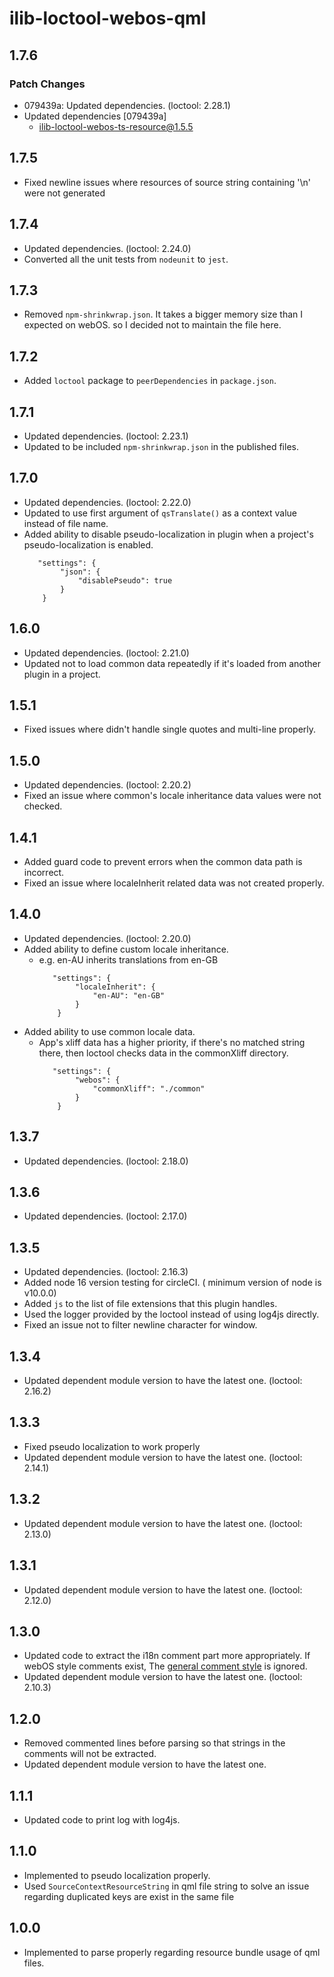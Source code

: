 # ilib-loctool-webos-qml

## 1.7.6

### Patch Changes

- 079439a: Updated dependencies. (loctool: 2.28.1)
- Updated dependencies [079439a]
  - ilib-loctool-webos-ts-resource@1.5.5

## 1.7.5

- Fixed newline issues where resources of source string containing '\n' were not generated

## 1.7.4

- Updated dependencies. (loctool: 2.24.0)
- Converted all the unit tests from `nodeunit` to `jest`.

## 1.7.3

- Removed `npm-shrinkwrap.json`. It takes a bigger memory size than I expected on webOS. so I decided not to maintain the file here.

## 1.7.2

- Added `loctool` package to `peerDependencies` in `package.json`.

## 1.7.1

- Updated dependencies. (loctool: 2.23.1)
- Updated to be included `npm-shrinkwrap.json` in the published files.

## 1.7.0

- Updated dependencies. (loctool: 2.22.0)
- Updated to use first argument of `qsTranslate()` as a context value instead of file name.
- Added ability to disable pseudo-localization in plugin when a project's pseudo-localization is enabled.
  ```
     "settings": {
          "json": {
              "disablePseudo": true
          }
      }
  ```

## 1.6.0

- Updated dependencies. (loctool: 2.21.0)
- Updated not to load common data repeatedly if it's loaded from another plugin in a project.

## 1.5.1

- Fixed issues where didn't handle single quotes and multi-line properly.

## 1.5.0

- Updated dependencies. (loctool: 2.20.2)
- Fixed an issue where common's locale inheritance data values were not checked.

## 1.4.1

- Added guard code to prevent errors when the common data path is incorrect.
- Fixed an issue where localeInherit related data was not created properly.

## 1.4.0

- Updated dependencies. (loctool: 2.20.0)
- Added ability to define custom locale inheritance.
  - e.g. en-AU inherits translations from en-GB
    ```
       "settings": {
            "localeInherit": {
                "en-AU": "en-GB"
            }
        }
    ```
- Added ability to use common locale data.
  - App's xliff data has a higher priority, if there's no matched string there, then loctool checks data in the commonXliff directory.
    ```
       "settings": {
            "webos": {
                "commonXliff": "./common"
            }
        }
    ```

## 1.3.7

- Updated dependencies. (loctool: 2.18.0)

## 1.3.6

- Updated dependencies. (loctool: 2.17.0)

## 1.3.5

- Updated dependencies. (loctool: 2.16.3)
- Added node 16 version testing for circleCI. ( minimum version of node is v10.0.0)
- Added `js` to the list of file extensions that this plugin handles.
- Used the logger provided by the loctool instead of using log4js directly.
- Fixed an issue not to filter newline character for window.

## 1.3.4

- Updated dependent module version to have the latest one. (loctool: 2.16.2)

## 1.3.3

- Fixed pseudo localization to work properly
- Updated dependent module version to have the latest one. (loctool: 2.14.1)

## 1.3.2

- Updated dependent module version to have the latest one. (loctool: 2.13.0)

## 1.3.1

- Updated dependent module version to have the latest one. (loctool: 2.12.0)

## 1.3.0

- Updated code to extract the i18n comment part more appropriately. If webOS style comments exist, The [general comment style](https://doc.qt.io/qt-5/qtquick-internationalization.html) is ignored.
- Updated dependent module version to have the latest one. (loctool: 2.10.3)

## 1.2.0

- Removed commented lines before parsing so that strings in the comments will not be extracted.
- Updated dependent module version to have the latest one.

## 1.1.1

- Updated code to print log with log4js.

## 1.1.0

- Implemented to pseudo localization properly.
- Used `SourceContextResourceString` in qml file string to solve an issue regarding duplicated keys are exist in the same file

## 1.0.0

- Implemented to parse properly regarding resource bundle usage of qml files.
